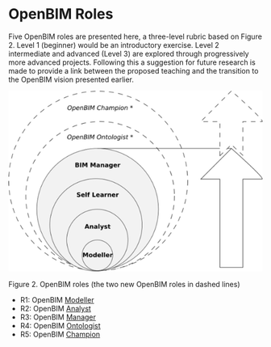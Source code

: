 # OpenBIM Roles
Five OpenBIM roles are presented here, a three-level rubric based on Figure 2. Level 1 (beginner) would be an introductory exercise. Level 2 intermediate and advanced (Level 3) are explored through progressively more advanced projects. Following this a suggestion for future research is made to provide a link between the proposed teaching and the transition to the OpenBIM vision presented earlier.

![img](../img/roles.png)

Figure 2. OpenBIM roles (the two new OpenBIM roles in dashed lines)

* R1: OpenBIM [Modeller](/Roles/Modeller)
* R2: OpenBIM [Analyst](/Roles/Analyst)
* R3: OpenBIM [Manager](/Roles/Manager)
* R4: OpenBIM [Ontologist](/Roles/Ontologist)
* R5: OpenBIM [Champion](/Roles/Champion)
